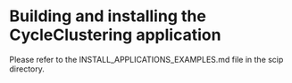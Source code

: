 Building and installing the CycleClustering application
======================================================

Please refer to the INSTALL_APPLICATIONS_EXAMPLES.md file in the scip directory.
